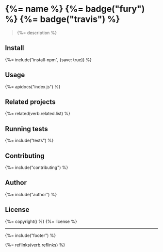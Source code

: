 # {%= name %} {%= badge("fury") %} {%= badge("travis") %}

> {%= description %}

## Install

{%= include("install-npm", {save: true}) %}

## Usage
{%= apidocs("index.js") %}

## Related projects
{%= related(verb.related.list) %}  

## Running tests
{%= include("tests") %}

## Contributing
{%= include("contributing") %}

## Author
{%= include("author") %}

## License
{%= copyright() %}
{%= license %}

***

{%= include("footer") %}

{%= reflinks(verb.reflinks) %}
